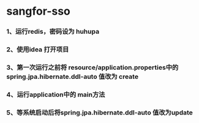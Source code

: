 # sangfor-sso

### 1、运行redis，密码设为 huhupa<br>
### 2、使用idea 打开项目<br>
### 3、第一次运行之前将 resource/application.properties中的spring.jpa.hibernate.ddl-auto 值改为  create <br>
### 4、运行application中的 main方法<br>
### 5、等系统启动后将spring.jpa.hibernate.ddl-auto  值改为update<br>


